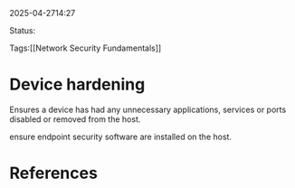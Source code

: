 
2025-04-2714:27

Status:

Tags:[[Network Security Fundamentals]]


# Device hardening

Ensures a device has had any unnecessary applications, services or ports disabled or removed from the host.

ensure endpoint security software are installed on the host.





# References